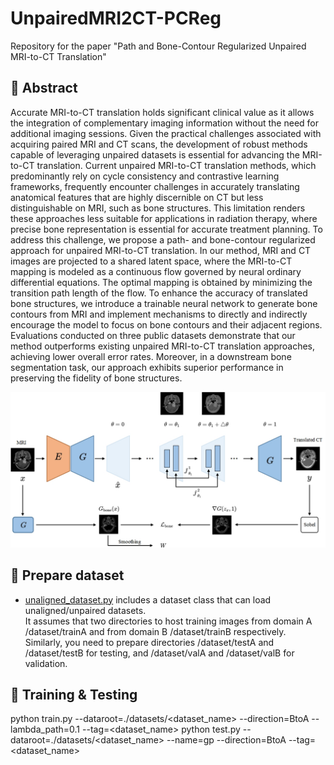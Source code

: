 # UnpairedMRI2CT-PCReg
Repository for the paper "Path and Bone-Contour Regularized Unpaired MRI-to-CT Translation"

## 📝 Abstract
Accurate MRI-to-CT translation holds significant clinical value as it allows the integration of complementary imaging information without the need for additional imaging sessions. Given the practical challenges associated with acquiring paired MRI and CT scans, the development of robust methods capable of leveraging unpaired datasets is essential for advancing the MRI-to-CT translation. Current unpaired MRI-to-CT translation methods, which predominantly rely on cycle consistency and contrastive learning frameworks, frequently encounter challenges in accurately translating anatomical features that are highly discernible on CT but less distinguishable on MRI, such as bone structures. This limitation renders these approaches less suitable for applications in radiation therapy, where precise bone representation is essential for accurate treatment planning. To address this challenge, we propose a path- and bone-contour regularized approach for unpaired MRI-to-CT translation. In our method, MRI and CT images are projected to a shared latent space, where the MRI-to-CT mapping is modeled as a continuous flow governed by neural ordinary differential equations. The optimal mapping is obtained by minimizing the transition path length of the flow. To enhance the accuracy of translated bone structures, we introduce a trainable neural network to generate bone contours from MRI and implement mechanisms to directly and indirectly encourage the model to focus on bone contours and their adjacent regions. Evaluations conducted on three public datasets demonstrate that our method outperforms existing unpaired MRI-to-CT translation approaches, achieving lower overall error rates. Moreover, in a downstream bone segmentation task, our approach exhibits superior performance in preserving the fidelity of bone structures.

![aa](imgs/net.jpg)

## 📂 Prepare dataset  
* [unaligned_dataset.py](../data/unaligned_dataset.py) includes a dataset class that can load unaligned/unpaired datasets.  
It assumes that two directories to host training images from domain A /dataset/trainA and from domain B /dataset/trainB respectively.  
Similarly, you need to prepare directories /dataset/testA and /dataset/testB for testing, and /dataset/valA and /dataset/valB for validation.



## 🚀 Training & Testing
python train.py --dataroot=./datasets/<dataset_name> --direction=BtoA --lambda_path=0.1 --tag=<dataset_name>
python test.py --dataroot=./datasets/<dataset_name> --name=gp --direction=BtoA --tag=<dataset_name> 

